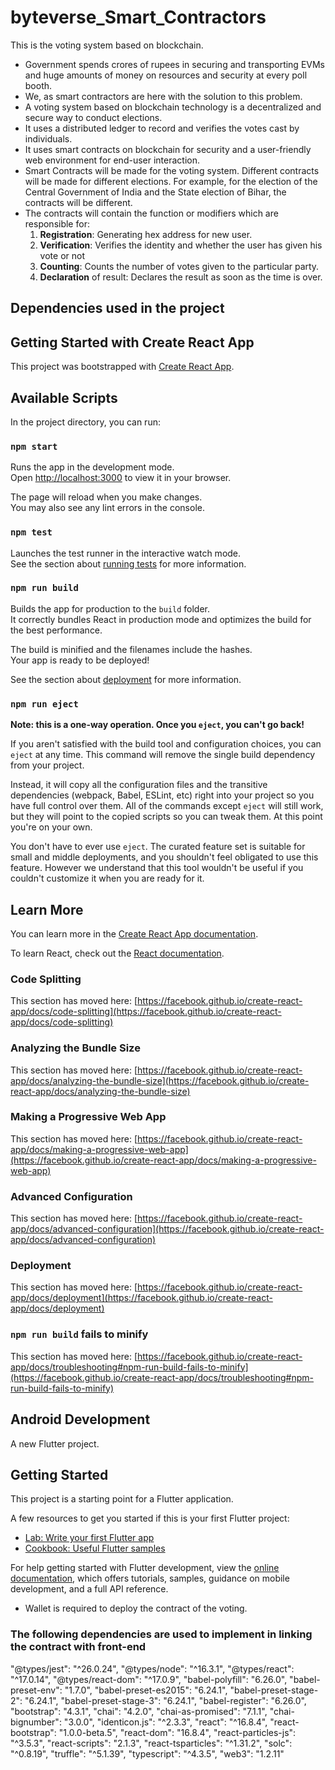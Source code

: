 # byteverse_Smart_Contractors
This is the voting system based on blockchain.
* Government spends crores of rupees in securing and transporting EVMs and huge amounts of money on resources and security at every poll booth.
* We, as smart contractors are here with the solution to this problem.
* A voting system based on blockchain technology is a decentralized and secure way to conduct elections. 
* It uses a distributed ledger to record and verifies the votes cast by individuals.
* It uses smart contracts on blockchain for security and a user-friendly web environment for end-user interaction.
* Smart Contracts will be made for the voting system.
Different contracts will be made for different elections. For example, for the election of the Central Government of India and the State election of Bihar, the contracts will be different.
* The contracts will contain the function or modifiers which are responsible for:
    1. **Registration**: Generating hex address for new user.
    2. **Verification**: Verifies the identity and whether the user has given his vote or not
    3. **Counting**: Counts the number of votes given to the particular party.
    4. **Declaration** of result: Declares the result as soon as the time is over.

## Dependencies used in the project


## Getting Started with Create React App

This project was bootstrapped with [Create React App](https://github.com/facebook/create-react-app).

## Available Scripts

In the project directory, you can run:

### `npm start`

Runs the app in the development mode.\
Open [http://localhost:3000](http://localhost:3000) to view it in your browser.

The page will reload when you make changes.\
You may also see any lint errors in the console.

### `npm test`

Launches the test runner in the interactive watch mode.\
See the section about [running tests](https://facebook.github.io/create-react-app/docs/running-tests) for more information.

### `npm run build`

Builds the app for production to the `build` folder.\
It correctly bundles React in production mode and optimizes the build for the best performance.

The build is minified and the filenames include the hashes.\
Your app is ready to be deployed!

See the section about [deployment](https://facebook.github.io/create-react-app/docs/deployment) for more information.

### `npm run eject`

**Note: this is a one-way operation. Once you `eject`, you can't go back!**

If you aren't satisfied with the build tool and configuration choices, you can `eject` at any time. This command will remove the single build dependency from your project.

Instead, it will copy all the configuration files and the transitive dependencies (webpack, Babel, ESLint, etc) right into your project so you have full control over them. All of the commands except `eject` will still work, but they will point to the copied scripts so you can tweak them. At this point you're on your own.

You don't have to ever use `eject`. The curated feature set is suitable for small and middle deployments, and you shouldn't feel obligated to use this feature. However we understand that this tool wouldn't be useful if you couldn't customize it when you are ready for it.

## Learn More

You can learn more in the [Create React App documentation](https://facebook.github.io/create-react-app/docs/getting-started).

To learn React, check out the [React documentation](https://reactjs.org/).

### Code Splitting

This section has moved here: [https://facebook.github.io/create-react-app/docs/code-splitting](https://facebook.github.io/create-react-app/docs/code-splitting)

### Analyzing the Bundle Size

This section has moved here: [https://facebook.github.io/create-react-app/docs/analyzing-the-bundle-size](https://facebook.github.io/create-react-app/docs/analyzing-the-bundle-size)

### Making a Progressive Web App

This section has moved here: [https://facebook.github.io/create-react-app/docs/making-a-progressive-web-app](https://facebook.github.io/create-react-app/docs/making-a-progressive-web-app)

### Advanced Configuration

This section has moved here: [https://facebook.github.io/create-react-app/docs/advanced-configuration](https://facebook.github.io/create-react-app/docs/advanced-configuration)

### Deployment

This section has moved here: [https://facebook.github.io/create-react-app/docs/deployment](https://facebook.github.io/create-react-app/docs/deployment)

### `npm run build` fails to minify

This section has moved here: [https://facebook.github.io/create-react-app/docs/troubleshooting#npm-run-build-fails-to-minify](https://facebook.github.io/create-react-app/docs/troubleshooting#npm-run-build-fails-to-minify)

## Android Development

A new Flutter project.

## Getting Started

This project is a starting point for a Flutter application.

A few resources to get you started if this is your first Flutter project:

- [Lab: Write your first Flutter app](https://docs.flutter.dev/get-started/codelab)
- [Cookbook: Useful Flutter samples](https://docs.flutter.dev/cookbook)

For help getting started with Flutter development, view the
[online documentation](https://docs.flutter.dev/), which offers tutorials,
samples, guidance on mobile development, and a full API reference.

* Wallet is required to deploy the contract of the voting.

### The following dependencies are used to implement in linking the contract with front-end   
"@types/jest": "^26.0.24",
    "@types/node": "^16.3.1",
    "@types/react": "^17.0.14",
    "@types/react-dom": "^17.0.9",
    "babel-polyfill": "6.26.0",
    "babel-preset-env": "1.7.0",
    "babel-preset-es2015": "6.24.1",
    "babel-preset-stage-2": "6.24.1",
    "babel-preset-stage-3": "6.24.1",
    "babel-register": "6.26.0",
    "bootstrap": "4.3.1",
    "chai": "4.2.0",
    "chai-as-promised": "7.1.1",
    "chai-bignumber": "3.0.0",
    "identicon.js": "^2.3.3",
    "react": "^16.8.4",
    "react-bootstrap": "1.0.0-beta.5",
    "react-dom": "16.8.4",
    "react-particles-js": "^3.5.3",
    "react-scripts": "2.1.3",
    "react-tsparticles": "^1.31.2",
    "solc": "^0.8.19",
    "truffle": "^5.1.39",
    "typescript": "^4.3.5",
    "web3": "1.2.11"
